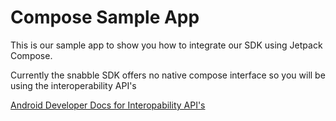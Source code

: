 # Compose Sample App

This is our sample app to show you how to integrate our SDK using Jetpack Compose.

Currently the snabble SDK offers no native compose interface so you will be using the interoperability API's

[Android Developer Docs for Interopability API's](https://developer.android.com/jetpack/compose/interop/interop-apis)